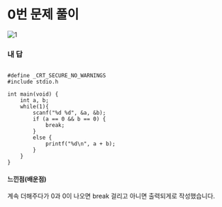 # 0번 문제 풀이
![1](https://user-images.githubusercontent.com/81015704/118496297-f464fd00-b75e-11eb-99c0-d2dfd8e55041.png)

### 내 답
<pre><code>
#define _CRT_SECURE_NO_WARNINGS
#include stdio.h

int main(void) {
	int a, b;
	while(1){
		scanf("%d %d", &a, &b);
		if (a == 0 && b == 0) {
			break;
		}
		else {
			printf("%d\n", a + b);
		}
	}
}
</code></pre>


#### 느낀점(배운점)
계속 더해주다가 0과 0이 나오면 break 걸리고 아니면 출력되게로 작성했습니다.
